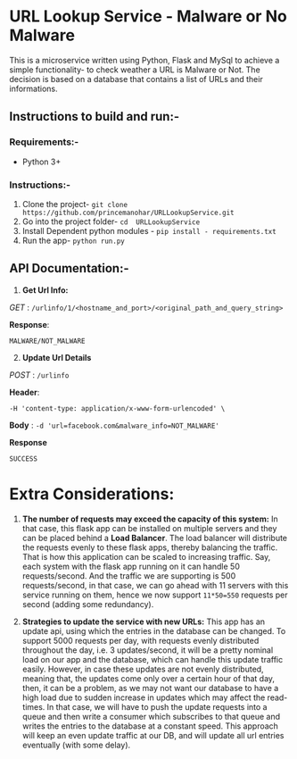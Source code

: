# **URL Lookup Service** - Malware or  No Malware

This is a microservice written using Python, Flask and MySql to achieve a simple functionality- to check weather a URL is Malware or Not. 
The decision is based on a database that contains a list of URLs and their informations.


## Instructions to build and run:- 
### Requirements:-
- Python 3+

### Instructions:-
1. Clone the project- `git clone https://github.com/princemanohar/URLLookupService.git`
2. Go into the project folder- `cd  URLLookupService`
3. Install Dependent python modules - `pip install - requirements.txt`
4. Run the app- `python run.py`

## API Documentation:-
1. **Get Url Info:** 

*GET* :  `/urlinfo/1/<hostname_and_port>/<original_path_and_query_string>`

**Response**: 
```
MALWARE/NOT_MALWARE
```

2. **Update Url Details** 

*POST* : `/urlinfo`

**Header**:
```
-H 'content-type: application/x-www-form-urlencoded' \
```

**Body** : 
``
-d 'url=facebook.com&malware_info=NOT_MALWARE'
``

**Response**
```
SUCCESS
```

# Extra Considerations:
1. **The number of requests may exceed the capacity of this system:** In that case, this flask app can be installed on multiple servers and they can be placed behind a **Load Balancer**. The load balancer will distribute the requests evenly to these flask apps, thereby balancing the traffic. That is how this application can be scaled to increasing traffic. Say, each system with the flask app running on it can handle 50 requests/second. And the traffic we are supporting is 500 requests/second, in that case, we can go ahead with 11 servers with this service running on them, hence we now support `11*50=550` requests per second (adding some redundancy).

2. **Strategies to update the service with new URLs:** This app has an update api, using which the entries in the database can be changed. To support 5000 requests per day, with requests evenly distributed throughout the day, i.e. 3 updates/second, it will be a pretty nominal load on our app and the database, which can handle this update traffic easily. However, in case these updates are not evenly distributed, meaning that, the updates come only over a certain hour of that day, then, it can be a problem, as we may not want our database to have a high load due to sudden increase in updates which may affect the read-times.
In that case, we will have to push the update requests into a queue and then write a consumer which subscribes to that queue and writes the entries to the database at a constant speed. This approach will keep an even update traffic at our DB, and will update all url entries eventually (with some delay). 

